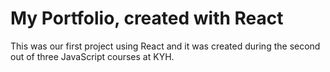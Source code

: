# My Portfolio, created with React

This was our first project using React and it was created during the second out of three JavaScript courses at KYH.
